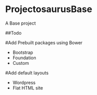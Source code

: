 ProjectosaurusBase
==================

A Base project


##Todo

#Add Prebuilt packages using Bower

- Bootstrap
- Foundation
- Custom



#Add default layouts

- Wordpress
- Flat HTML site

